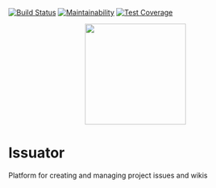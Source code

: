 [![Build Status](https://travis-ci.com/fantkolja/issuator.svg?branch=master)](https://travis-ci.com/fantkolja/issuator)
[![Maintainability](https://api.codeclimate.com/v1/badges/f0e73339e6d4997ad6d4/maintainability)](https://codeclimate.com/github/fantkolja/issuator/maintainability)
[![Test Coverage](https://api.codeclimate.com/v1/badges/f0e73339e6d4997ad6d4/test_coverage)](https://codeclimate.com/github/fantkolja/issuator/test_coverage)

<p align="center">
    <img src="https://zabavnik.club/wp-content/uploads/2018/02/i_tak_soydet_5_20062225.jpg" width="200" align="center">
</p>

# Issuator
Platform for creating and managing project issues and wikis

